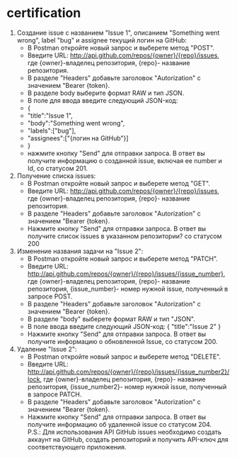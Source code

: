 # certification
1. Создание issue с названием "Issue 1", описанием "Something went wrong", label "bug" и assignee текущий логин на GitHub:
   - В Postman откройте новый запрос и выберете метод "POST".
   - Введите URL: http://api.github.com/repos/{owner}/{repo}/issues, где {owner}-владелец репозитория, {repo}- название репозитория.
   - В разделе "Headers" добавьте заголовок "Autorization" с значением "Bearer {token}.
   - В разделе body выберите формат RAW и тип JSON.
   - В поле для ввода введите следующий JSON-код:
   - {
   - "title":"Issue 1",
   - "body":"Something went wrong",
   - "labels":["bug"],
   - "assignees":["{логин на GitHub"}]
   - }
   - нажмите кнопку "Send" для отправки запроса. В ответ вы получите информацию о созданной issue, включая ее number и Id, со статусом 201.
2. Получение списка issues:
   - В Postman откройте новый запрос и выберете метод "GET".
   - Введите URL:  http://api.github.com/repos/{owner}/{repo}/issues, где {owner}-владелец репозитория, {repo}- название репозитория.
   - В разделе "Headers" добавьте заголовок "Autorization" с значением "Bearer {token}.
   - Нажмите кнопку "Send" для отправки запроса. В ответ вы получите список issues в указанном репозитории? со статусом 200
3. Изменение названия задачи на "Issue 2":
   - В Postman откройте новый запрос и выберете метод "PATCH".
   - Введите URL:  http://api.github.com/repos/{owner}/{repo}/issues/{issue_number}, где {owner}-владелец репозитория, {repo}- название репозитория, {issue_number}- номер нужной issue, полученный в запросе POST.
   - В разделе "Headers" добавьте заголовок "Autorization" с значением "Bearer {token}.
   - В разделе "body" выберете формат RAW и тип "JSON".
   - В поле ввода введите следующий JSON-код:
     {
     "title":"Issue 2"
     }
   - Нажмите кнопку "Send" для отправки запроса. В ответ вы получите информацию о обновленной Issue, со статусом 200.
4. Удаление "Issue 2":
   - В Postman откройте новый запрос и выберете метод "DELETE".
   - Введите URL: http://api.github.com/repos/{owner}/{repo}/issues/{issue_number2}/lock, где {owner}-владелец репозитория, {repo}- название репозитория, {issue_number2}- номер нужной issue, полученный в запросе PATCH.
   - В разделе "Headers" добавьте заголовок "Autorization" с значением "Bearer {token}.
   - Нажмите кнопку "Send" для отправки запроса. В ответ вы получите информацию об удаленной issue со статусом 204.  
P.S.: Для использования API GitHub issues необходимо создать аккаунт на GitHub, создать репозиторий и получить API-ключ для соответствующего приложения.      
